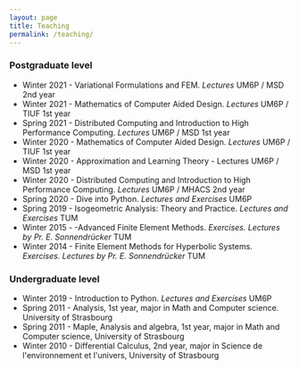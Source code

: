 ```yaml
---
layout: page
title: Teaching 
permalink: /teaching/
---
```


### Postgraduate level
- Winter 2021 - Variational Formulations and FEM. *Lectures* UM6P / MSD 2nd year
- Winter 2021 - Mathematics of Computer Aided Design. *Lectures* UM6P / TIUF 1st year
- Spring 2021 - Distributed Computing and Introduction to High Performance Computing. *Lectures* UM6P / MSD 1st year
- Winter 2020 - Mathematics of Computer Aided Design. *Lectures* UM6P / TIUF 1st year
- Winter 2020 - Approximation and Learning Theory - Lectures UM6P / MSD 1st year
- Winter 2020 - Distributed Computing and Introduction to High Performance Computing. *Lectures* UM6P / MHACS 2nd year
- Spring 2020 - Dive into Python. *Lectures and Exercises* UM6P
- Spring 2019 - Isogeometric Analysis: Theory and Practice. *Lectures and Exercises* TUM
- Winter 2015 - -Advanced Finite Element Methods. *Exercises. Lectures by Pr. E. Sonnendrücker* TUM
- Winter 2014 - Finite Element Methods for Hyperbolic Systems. *Exercises. Lectures by Pr. E. Sonnendrücker* TUM

### Undergraduate level
- Winter 2019 - Introduction to Python. *Lectures and Exercises* UM6P
- Spring 2011 - Analysis, 1st year, major in Math and Computer science. University of Strasbourg
- Spring 2011 - Maple, Analysis and algebra, 1st year, major in Math and Computer science, University of Strasbourg
- Winter 2010 - Differential Calculus, 2nd year, major in Science de l'environnement et l'univers, University of Strasbourg 
